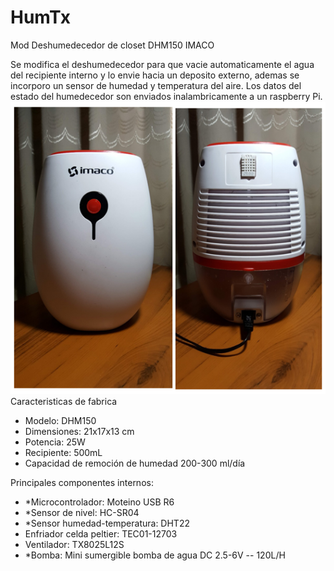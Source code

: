 # HumTx
Mod Deshumedecedor de closet DHM150 IMACO

Se modifica el deshumedecedor para que vacie automaticamente el agua del recipiente interno y lo envie hacia un deposito externo, ademas se incorporo un sensor de humedad y temperatura del aire. Los datos del estado del humedecedor son enviados inalambricamente a un raspberry Pi.
![HumTx](/docs/files/HumTx.png)
Caracteristicas de fabrica
- Modelo: DHM150
- Dimensiones: 21x17x13 cm
- Potencia: 25W
- Recipiente: 500mL
- Capacidad de remoción de humedad 200-300 ml/día



Principales componentes internos:
- *Microcontrolador: Moteino USB R6
- *Sensor de nivel: HC-SR04
- *Sensor humedad-temperatura: DHT22
- Enfriador celda peltier: TEC01-12703
- Ventilador: TX8025L12S
- *Bomba: Mini sumergible bomba de agua DC 2.5-6V -- 120L/H

